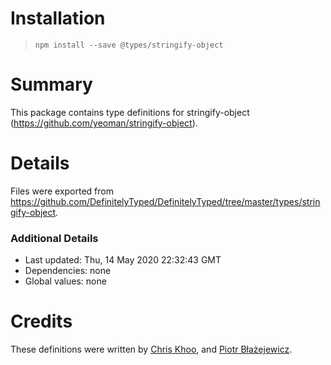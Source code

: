 # Installation
> `npm install --save @types/stringify-object`

# Summary
This package contains type definitions for stringify-object (https://github.com/yeoman/stringify-object).

# Details
Files were exported from https://github.com/DefinitelyTyped/DefinitelyTyped/tree/master/types/stringify-object.

### Additional Details
 * Last updated: Thu, 14 May 2020 22:32:43 GMT
 * Dependencies: none
 * Global values: none

# Credits
These definitions were written by [Chris Khoo](https://github.com/khoomeister), and [Piotr Błażejewicz](https://github.com/peterblazejewicz).
